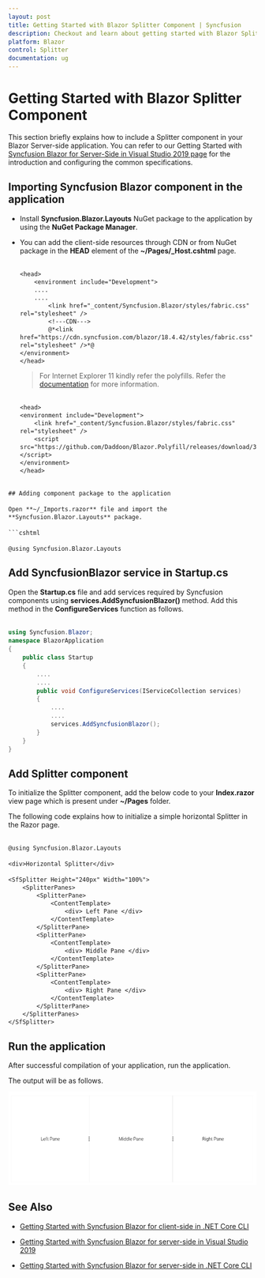 ```yaml
---
layout: post
title: Getting Started with Blazor Splitter Component | Syncfusion
description: Checkout and learn about getting started with Blazor Splitter component of Syncfusion, and more details.
platform: Blazor
control: Splitter
documentation: ug
---
```


<!-- markdownlint-disable MD024 -->

# Getting Started with Blazor Splitter Component

This section briefly explains how to include a Splitter component in your Blazor Server-side application. You can refer to our Getting Started with [Syncfusion Blazor for Server-Side in Visual Studio 2019 page](../getting-started/blazor-server-side-visual-studio-2019/) for the introduction and configuring the common specifications.

## Importing Syncfusion Blazor component in the application

* Install **Syncfusion.Blazor.Layouts** NuGet package to the application by using the **NuGet Package Manager**.

* You can add the client-side resources through CDN or from NuGet package in the **HEAD** element of the **~/Pages/_Host.cshtml** page.

    ```cshtml

    <head>
        <environment include="Development">
        ....
        ....
            <link href="_content/Syncfusion.Blazor/styles/fabric.css" rel="stylesheet" />
            <!---CDN--->
            @*<link href="https://cdn.syncfusion.com/blazor/18.4.42/styles/fabric.css" rel="stylesheet" />*@
    </environment>
    </head>

    ```

    > For Internet Explorer 11 kindly refer the polyfills. Refer the [documentation](../common/how-to/render-blazor-server-app-in-ie/) for more information.

    ```cshtml

    <head>
    <environment include="Development">
        <link href="_content/Syncfusion.Blazor/styles/fabric.css" rel="stylesheet" />
        <script src="https://github.com/Daddoon/Blazor.Polyfill/releases/download/3.0.1/blazor.polyfill.min.js"></script>
    </environment>
    </head>

```

## Adding component package to the application

Open **~/_Imports.razor** file and import the **Syncfusion.Blazor.Layouts** package.

```cshtml

@using Syncfusion.Blazor.Layouts

```

## Add SyncfusionBlazor service in Startup.cs

Open the **Startup.cs** file and add services required by Syncfusion components using **services.AddSyncfusionBlazor()** method. Add this method in the **ConfigureServices** function as follows.

```csharp

using Syncfusion.Blazor;
namespace BlazorApplication
{
    public class Startup
    {
        ....
        ....
        public void ConfigureServices(IServiceCollection services)
        {
            ....
            ....
            services.AddSyncfusionBlazor();
        }
    }
}

```

## Add Splitter component

To initialize the Splitter component, add the below code to your **Index.razor** view page which is present under **~/Pages** folder.

The following code explains how to initialize a simple horizontal Splitter in the Razor page.

```cshtml

@using Syncfusion.Blazor.Layouts

<div>Horizontal Splitter</div>

<SfSplitter Height="240px" Width="100%">
    <SplitterPanes>
        <SplitterPane>
            <ContentTemplate>
                <div> Left Pane </div>
            </ContentTemplate>
        </SplitterPane>
        <SplitterPane>
            <ContentTemplate>
                <div> Middle Pane </div>
            </ContentTemplate>
        </SplitterPane>
        <SplitterPane>
            <ContentTemplate>
                <div> Right Pane </div>
            </ContentTemplate>
        </SplitterPane>
    </SplitterPanes>
</SfSplitter>

```

## Run the application

After successful compilation of your application, run the application.

The output will be as follows.

![splitter Sample](./images/getting-started-horizontal.png)

## See Also

* [Getting Started with Syncfusion Blazor for client-side in .NET Core CLI](../getting-started/blazor-webassembly-dotnet-cli/)

* [Getting Started with Syncfusion Blazor for server-side in Visual Studio 2019](../getting-started/blazor-server-side-visual-studio-2019/)

* [Getting Started with Syncfusion Blazor for server-side in .NET Core CLI](../getting-started/blazor-server-side-dotnet-cli/)